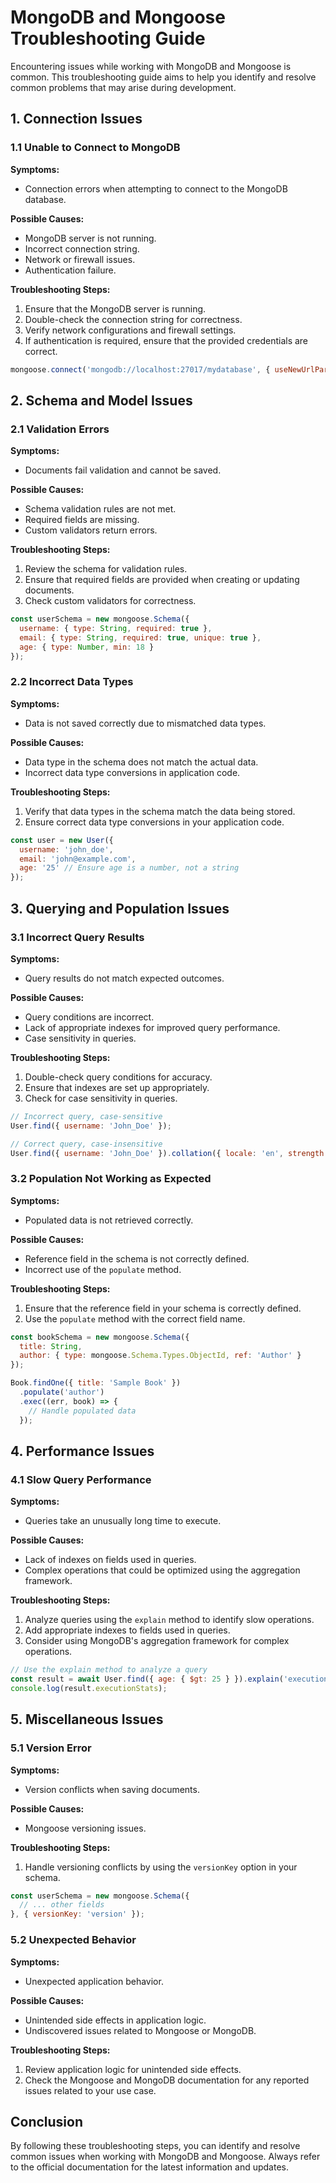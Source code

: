 # MongoDB and Mongoose Troubleshooting Guide

Encountering issues while working with MongoDB and Mongoose is common. This troubleshooting guide aims to help you identify and resolve common problems that may arise during development.

## 1. Connection Issues

### 1.1 Unable to Connect to MongoDB

**Symptoms:**
- Connection errors when attempting to connect to the MongoDB database.

**Possible Causes:**
- MongoDB server is not running.
- Incorrect connection string.
- Network or firewall issues.
- Authentication failure.

**Troubleshooting Steps:**
1. Ensure that the MongoDB server is running.
2. Double-check the connection string for correctness.
3. Verify network configurations and firewall settings.
4. If authentication is required, ensure that the provided credentials are correct.

```javascript
mongoose.connect('mongodb://localhost:27017/mydatabase', { useNewUrlParser: true, useUnifiedTopology: true });
```

## 2. Schema and Model Issues

### 2.1 Validation Errors

**Symptoms:**
- Documents fail validation and cannot be saved.

**Possible Causes:**
- Schema validation rules are not met.
- Required fields are missing.
- Custom validators return errors.

**Troubleshooting Steps:**
1. Review the schema for validation rules.
2. Ensure that required fields are provided when creating or updating documents.
3. Check custom validators for correctness.

```javascript
const userSchema = new mongoose.Schema({
  username: { type: String, required: true },
  email: { type: String, required: true, unique: true },
  age: { type: Number, min: 18 }
});
```

### 2.2 Incorrect Data Types

**Symptoms:**
- Data is not saved correctly due to mismatched data types.

**Possible Causes:**
- Data type in the schema does not match the actual data.
- Incorrect data type conversions in application code.

**Troubleshooting Steps:**
1. Verify that data types in the schema match the data being stored.
2. Ensure correct data type conversions in your application code.

```javascript
const user = new User({
  username: 'john_doe',
  email: 'john@example.com',
  age: '25' // Ensure age is a number, not a string
});
```

## 3. Querying and Population Issues

### 3.1 Incorrect Query Results

**Symptoms:**
- Query results do not match expected outcomes.

**Possible Causes:**
- Query conditions are incorrect.
- Lack of appropriate indexes for improved query performance.
- Case sensitivity in queries.

**Troubleshooting Steps:**
1. Double-check query conditions for accuracy.
2. Ensure that indexes are set up appropriately.
3. Check for case sensitivity in queries.

```javascript
// Incorrect query, case-sensitive
User.find({ username: 'John_Doe' });

// Correct query, case-insensitive
User.find({ username: 'John_Doe' }).collation({ locale: 'en', strength: 2 });
```

### 3.2 Population Not Working as Expected

**Symptoms:**
- Populated data is not retrieved correctly.

**Possible Causes:**
- Reference field in the schema is not correctly defined.
- Incorrect use of the `populate` method.

**Troubleshooting Steps:**
1. Ensure that the reference field in your schema is correctly defined.
2. Use the `populate` method with the correct field name.

```javascript
const bookSchema = new mongoose.Schema({
  title: String,
  author: { type: mongoose.Schema.Types.ObjectId, ref: 'Author' }
});

Book.findOne({ title: 'Sample Book' })
  .populate('author')
  .exec((err, book) => {
    // Handle populated data
  });
```

## 4. Performance Issues

### 4.1 Slow Query Performance

**Symptoms:**
- Queries take an unusually long time to execute.

**Possible Causes:**
- Lack of indexes on fields used in queries.
- Complex operations that could be optimized using the aggregation framework.

**Troubleshooting Steps:**
1. Analyze queries using the `explain` method to identify slow operations.
2. Add appropriate indexes to fields used in queries.
3. Consider using MongoDB's aggregation framework for complex operations.

```javascript
// Use the explain method to analyze a query
const result = await User.find({ age: { $gt: 25 } }).explain('executionStats');
console.log(result.executionStats);
```

## 5. Miscellaneous Issues

### 5.1 Version Error

**Symptoms:**
- Version conflicts when saving documents.

**Possible Causes:**
- Mongoose versioning issues.

**Troubleshooting Steps:**
1. Handle versioning conflicts by using the `versionKey` option in your schema.

```javascript
const userSchema = new mongoose.Schema({
  // ... other fields
}, { versionKey: 'version' });
```

### 5.2 Unexpected Behavior

**Symptoms:**
- Unexpected application behavior.

**Possible Causes:**
- Unintended side effects in application logic.
- Undiscovered issues related to Mongoose or MongoDB.

**Troubleshooting Steps:**
1. Review application logic for unintended side effects.
2. Check the Mongoose and MongoDB documentation for any reported issues related to your use case.

## Conclusion

By following these troubleshooting steps, you can identify and resolve common issues when working with MongoDB and Mongoose. Always refer to the official documentation for the latest information and updates.
